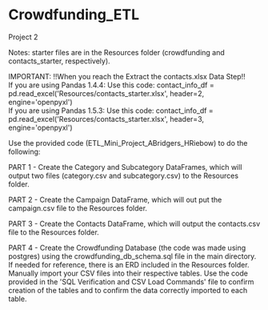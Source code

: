 # Crowdfunding_ETL
Project 2

Notes: starter files are in the Resources folder (crowdfunding and contacts_starter, respectively).

IMPORTANT:
!!When you reach the Extract the contacts.xlsx Data Step!!</br>
If you are using Pandas 1.4.4: Use this code: contact_info_df = pd.read_excel('Resources/contacts_starter.xlsx', header=2, engine='openpyxl')</br>
If you are using Pandas 1.5.3: Use this code: contact_info_df = pd.read_excel('Resources/contacts_starter.xlsx', header=3, engine='openpyxl')</br>

Use the provided code (ETL_Mini_Project_ABridgers_HRiebow) to do the following:

PART 1 - Create the Category and Subcategory DataFrames, which will output two files (category.csv and subcategory.csv) to the Resources folder.

PART 2 - Create the Campaign DataFrame, which will out put the campaign.csv file to the Resources folder.

PART 3 - Create the Contacts DataFrame, which will output the contacts.csv file to the Resources folder.
    
PART 4 - Create the Crowdfunding Database (the code was made using postgres) using the crowdfunding_db_schema.sql file in the main directory. If needed for reference, there is an ERD included in the Resources folder. Manually import your CSV files into their respective tables. Use the code provided in the 'SQL Verification and CSV Load Commands' file to confirm creation of the tables and to confirm the data correctly imported to each table.

